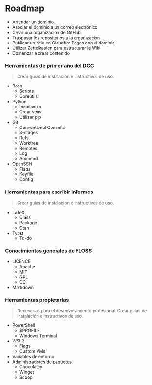 # Roadmap

* Arrendar un dominio
* Asociar el dominio a un correo electrónico
* Crear una organización de GitHub
* Traspasar los repositorios a la organización
* Publicar un sitio en Cloudfire Pages con el dominio
* Utilizar Zettelkasten para estructurar la Wiki
* Comenzar a crear contenido

### Herramientas de primer año del DCC

> Crear guías de instalación e instructivos de uso.

- Bash
  - Scripts
  - Coreutils
- Python
    - Instalación
    - Crear venv
    - Utilizar pip
- Git
    - Conventional Commits
    - 3-stages
    - Refs
    - Worktree
    - Remotes
    - Log
    - Ammend
- OpenSSH
    - Flags
    - Keyfile
    - Config

### Herramientas para escribir informes

> Crear guías de instalación e instructivos de uso.

- LaTeX
    - Class
    - Package
    - Ctan
- Typst
    - To-do
 
### Conocimientos generales de FLOSS
- LICENCE
    - Apache
    - MIT
    - GPL
    - CC
- Markdown

### Herramientas propietarias

> Necesarias para el desenvolvimiento profesional.
> Crear guías de instalación e instructivos de uso.

- PowerShell
    - $PROFILE
    - Windows Terminal
- WSL2
    - Flags
    - Custom VMs
- Variables de entorno
- Administradores de paquetes
    - Chocolatey
    - Winget
    - Scoop
